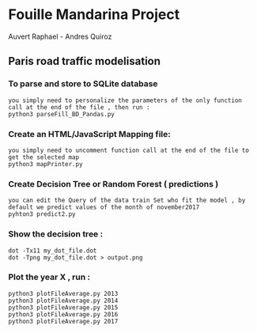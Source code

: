 # Fouille Mandarina Project

Auvert Raphael - Andres Quiroz

## Paris road traffic modelisation

### To parse and store to SQLite database

	you simply need to personalize the parameters of the only function call at the end of the file , then run :
	python3 parseFill_BD_Pandas.py

### Create an HTML/JavaScript Mapping file:
	you simply need to uncomment function call at the end of the file to get the selected map
	python3 mapPrinter.py

### Create Decision Tree or Random Forest ( predictions )
	
	you can edit the Query of the data train Set who fit the model , by default we predict values of the month of november2017
	pyhton3 predict2.py

### Show the decision tree :

	dot -Tx11 my_dot_file.dot
	dot -Tpng my_dot_file.dot > output.png

### Plot the year X , run :

	python3 plotFileAverage.py 2013
	python3 plotFileAverage.py 2014
	python3 plotFileAverage.py 2015
	python3 plotFileAverage.py 2016
	python3 plotFileAverage.py 2017